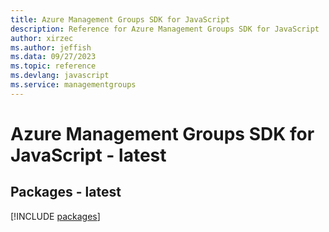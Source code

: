 ```yaml
---
title: Azure Management Groups SDK for JavaScript
description: Reference for Azure Management Groups SDK for JavaScript
author: xirzec
ms.author: jeffish
ms.data: 09/27/2023
ms.topic: reference
ms.devlang: javascript
ms.service: managementgroups
---
```

# Azure Management Groups SDK for JavaScript - latest
## Packages - latest
[!INCLUDE [packages](management-groups-index.md)]